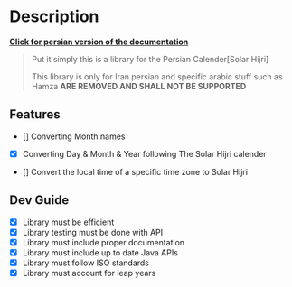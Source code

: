 
# Description

[**Click for persian version of the documentation**](./README.FA.md)
> Put it simply this is a library for the Persian Calender[Solar Hijri]
>
> This library is only for Iran persian and specific arabic stuff such as Hamza **ARE REMOVED AND SHALL NOT BE SUPPORTED**

## Features

- [] Converting Month names
- [x] Converting Day & Month & Year following The Solar Hijri calender
- [] Convert the local time of a specific time zone to Solar Hijri

## Dev Guide

- [x] Library must be efficient
- [x] Library testing must be done with API
- [x] Library must include proper documentation
- [x] Library must include up to date Java APIs
- [x] Library must follow ISO standards
- [x] Library must account for leap years
